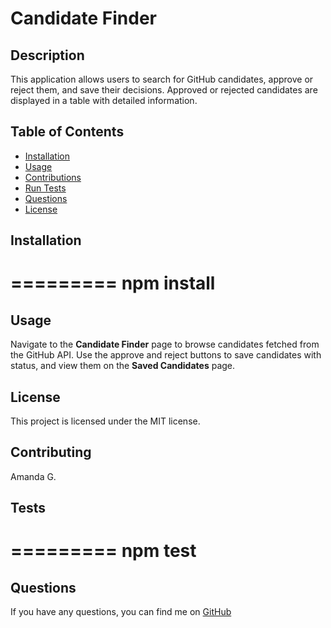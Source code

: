 # Candidate Finder

## Description
This application allows users to search for GitHub candidates, approve or reject them, and save their decisions. Approved or rejected candidates are displayed in a table with detailed information.

## Table of Contents
- [Installation](#installation)
- [Usage](#usage)
- [Contributions](#contributing)
- [Run Tests](#tests)
- [Questions](#questions)
- [License](#license)

## Installation
=========
npm install
=========

## Usage
Navigate to the **Candidate Finder** page to browse candidates fetched from the GitHub API. Use the approve and reject buttons to save candidates with status, and view them on the **Saved Candidates** page.

## License
This project is licensed under the MIT license.

## Contributing
Amanda G.

## Tests
=========
npm test
=========

## Questions
If you have any questions, you can find me on [GitHub](https://github.com/celestialchai)

